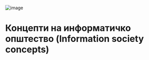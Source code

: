 ![image](https://github.com/user-attachments/assets/354bc31f-1352-47e6-8901-f11573d615d6)

<h1>Концепти на информатичко општество (Information society concepts)<h1/>
